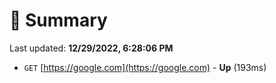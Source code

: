 # 📖 Summary
Last updated: **12/29/2022, 6:28:06 PM**

- `GET` [https://google.com](https://google.com) - **Up** (193ms)
